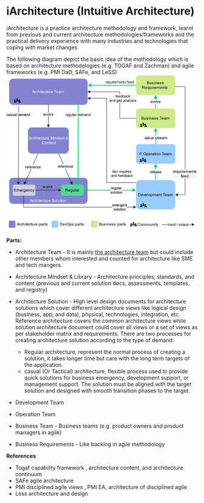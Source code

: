 # iArchitecture (Intuitive Architecture)

iArchitecture is a practice architecture methodology and framework, learnt from previous and current architecture methodologies/frameworks and the practical delivery experience with many industries and technologies that coping with market changes  

The following diagram depict the basic idea of the methodology which is based on architecture methodologies (e.g. TOGAF and Zachman) and agile frameworks (e.g. PMI DaD, SAFe, and LeSS)  
![Intuitive Architecture Framework Basic Parts and Iteration Flow](/diagrams/IA.png)

**Parts:**
- Architecture Team - It is mainly [the architecture team](https://github.com/hisham-elbreky/iArchitecture/blob/92d8ddd9661dbf434f2751f0f1f9959df5f939a6/architecture-team.md) but could include other members whom interested and counted for architecture like SME and tech mangers.

- Architecture Mindset & Library - Architecture principles, standards, and content (previous and current solution docs, assessments, templates, and registry)   

- Architecture Solution - High level design documents for architecture solutions which cover different architecture views like logical design (business, app, and data), physical, technologies, integration, etc. 
Reference architecture covers the common architecture views while solution architecture document could cover all views or a set of views as per stakeholder matrix and requirements.
There are two processes for creating architecture solution according to the type of demand:
  - Regular architecture, represent the normal process of creating a solution, it takes longer time but care with the long term targets of the application.
  - casual (Or Tactical) architecture, flexible process used to provide quick solutions for business emergency, development support, or management support. The solution must be aligned with the target solution and designed with smooth transition phases to the target.

- Development Team

- Operation Team

- Business Team - Business teams (e.g. product owners and product managers in agile)

- Business Requirements  - Like backlog in agile methodology

**References**
- Togaf capability framework , architecture content, and architecture continuum 
- SAFe agile architecture 
- PMI disciplined agile views , PMI EA, architecture of disciplined agile 
- Less architecture and design 

